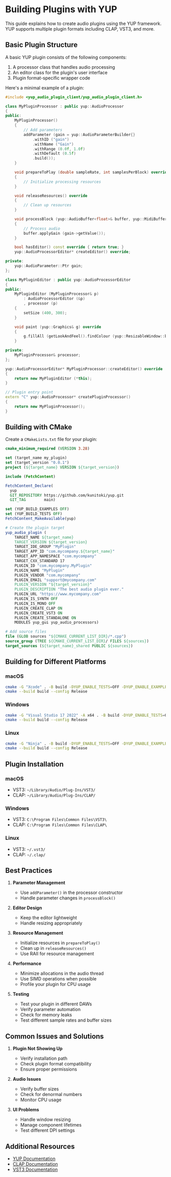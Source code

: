# Building Plugins with YUP

This guide explains how to create audio plugins using the YUP framework. YUP supports multiple plugin formats including CLAP, VST3, and more.

## Basic Plugin Structure

A basic YUP plugin consists of the following components:

1. A processor class that handles audio processing
2. An editor class for the plugin's user interface
3. Plugin format-specific wrapper code

Here's a minimal example of a plugin:

```cpp
#include <yup_audio_plugin_client/yup_audio_plugin_client.h>

class MyPluginProcessor : public yup::AudioProcessor
{
public:
    MyPluginProcessor()
    {
        // Add parameters
        addParameter (gain = yup::AudioParameterBuilder{}
            .withID ("gain")
            .withName ("Gain")
            .withRange (0.0f, 1.0f)
            .withDefault (0.5f)
            .build());
    }

    void prepareToPlay (double sampleRate, int samplesPerBlock) override
    {
        // Initialize processing resources
    }

    void releaseResources() override
    {
        // Clean up resources
    }

    void processBlock (yup::AudioBuffer<float>& buffer, yup::MidiBuffer& midiMessages) override
    {
        // Process audio
        buffer.applyGain (gain->getValue());
    }

    bool hasEditor() const override { return true; }
    yup::AudioProcessorEditor* createEditor() override;

private:
    yup::AudioParameter::Ptr gain;
};

class MyPluginEditor : public yup::AudioProcessorEditor
{
public:
    MyPluginEditor (MyPluginProcessor& p)
        : AudioProcessorEditor (&p)
        , processor (p)
    {
        setSize (400, 300);
    }

    void paint (yup::Graphics& g) override
    {
        g.fillAll (getLookAndFeel().findColour (yup::ResizableWindow::backgroundColourId));
    }

private:
    MyPluginProcessor& processor;
};

yup::AudioProcessorEditor* MyPluginProcessor::createEditor() override
{
    return new MyPluginEditor (*this);
}

// Plugin entry point
extern "C" yup::AudioProcessor* createPluginProcessor()
{
    return new MyPluginProcessor();
}
```

## Building with CMake

Create a `CMakeLists.txt` file for your plugin:

```cmake
cmake_minimum_required (VERSION 3.28)

set (target_name my_plugin)
set (target_version "0.0.1")
project (${target_name} VERSION ${target_version})

include (FetchContent)

FetchContent_Declare(
  yup
  GIT_REPOSITORY https://github.com/kunitoki/yup.git
  GIT_TAG        main)

set (YUP_BUILD_EXAMPLES OFF)
set (YUP_BUILD_TESTS OFF)
FetchContent_MakeAvailable(yup)

# Create the plugin target
yup_audio_plugin (
    TARGET_NAME ${target_name}
    TARGET_VERSION ${target_version}
    TARGET_IDE_GROUP "MyPlugin"
    TARGET_APP_ID "com.mycompany.${target_name}"
    TARGET_APP_NAMESPACE "com.mycompany"
    TARGET_CXX_STANDARD 17
    PLUGIN_ID "com.mycompany.MyPlugin"
    PLUGIN_NAME "MyPlugin"
    PLUGIN_VENDOR "com.mycompany"
    PLUGIN_EMAIL "support@mycompany.com"
    PLUGIN_VERSION "${target_version}"
    PLUGIN_DESCRIPTION "The best audio plugin ever."
    PLUGIN_URL "https://www.mycompany.com"
    PLUGIN_IS_SYNTH OFF
    PLUGIN_IS_MONO OFF
    PLUGIN_CREATE_CLAP ON
    PLUGIN_CREATE_VST3 ON
    PLUGIN_CREATE_STANDALONE ON
    MODULES yup_gui yup_audio_processors)

# Add source files
file (GLOB sources "${CMAKE_CURRENT_LIST_DIR}/*.cpp")
source_group (TREE ${CMAKE_CURRENT_LIST_DIR}/ FILES ${sources})
target_sources (${target_name}_shared PUBLIC ${sources})
```

## Building for Different Platforms

### macOS
```bash
cmake -G "Xcode" . -B build -DYUP_ENABLE_TESTS=OFF -DYUP_ENABLE_EXAMPLES=OFF
cmake --build build --config Release
```

### Windows
```bash
cmake -G "Visual Studio 17 2022" -A x64 . -B build -DYUP_ENABLE_TESTS=OFF -DYUP_ENABLE_EXAMPLES=OFF
cmake --build build --config Release
```

### Linux
```bash
cmake -G "Ninja" . -B build -DYUP_ENABLE_TESTS=OFF -DYUP_ENABLE_EXAMPLES=OFF
cmake --build build --config Release
```

## Plugin Installation

### macOS
- VST3: `~/Library/Audio/Plug-Ins/VST3/`
- CLAP: `~/Library/Audio/Plug-Ins/CLAP/`

### Windows
- VST3: `C:\Program Files\Common Files\VST3\`
- CLAP: `C:\Program Files\Common Files\CLAP\`

### Linux
- VST3: `~/.vst3/`
- CLAP: `~/.clap/`

## Best Practices

1. **Parameter Management**
   - Use `addParameter()` in the processor constructor
   - Handle parameter changes in `processBlock()`

2. **Editor Design**
   - Keep the editor lightweight
   - Handle resizing appropriately

3. **Resource Management**
   - Initialize resources in `prepareToPlay()`
   - Clean up in `releaseResources()`
   - Use RAII for resource management

4. **Performance**
   - Minimize allocations in the audio thread
   - Use SIMD operations when possible
   - Profile your plugin for CPU usage

5. **Testing**
   - Test your plugin in different DAWs
   - Verify parameter automation
   - Check for memory leaks
   - Test different sample rates and buffer sizes

## Common Issues and Solutions

1. **Plugin Not Showing Up**
   - Verify installation path
   - Check plugin format compatibility
   - Ensure proper permissions

2. **Audio Issues**
   - Verify buffer sizes
   - Check for denormal numbers
   - Monitor CPU usage

3. **UI Problems**
   - Handle window resizing
   - Manage component lifetimes
   - Test different DPI settings

## Additional Resources

- [YUP Documentation](https://yup.github.io/docs)
- [CLAP Documentation](https://cleveraudio.org/)
- [VST3 Documentation](https://developer.steinberg.help/hub/display/VST)
